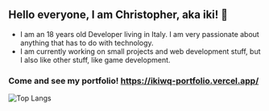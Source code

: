 ## Hello everyone, I am Christopher, aka iki! 👋
 - I am an 18 years old Developer living in Italy. I am very passionate about anything that has to do with technology.
 - I am currently working on small projects and web development stuff, but I also like other stuff, like game development.
### Come and see my portfolio! https://ikiwq-portfolio.vercel.app/

 ![Top Langs](https://github-readme-stats.vercel.app/api/top-langs/?username=ikiwq&hide=css,scss,html&theme=tokyonight)

<!--
**ikiwq/ikiwq** is a ✨ _special_ ✨ repository because its `README.md` (this file) appears on your GitHub profile.

Here are some ideas to get you started:

- 🔭 I’m currently working on ...
- 🌱 I’m currently learning ...
- 👯 I’m looking to collaborate on ...
- 🤔 I’m looking for help with ...
- 💬 Ask me about ...
- 📫 How to reach me: ...
- 😄 Pronouns: ...
- ⚡ Fun fact: ...
-->
